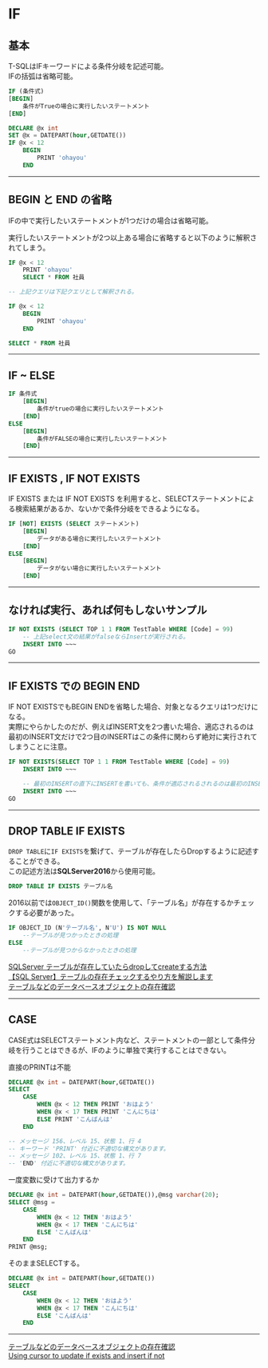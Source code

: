 # IF

## 基本

T-SQLはIFキーワードによる条件分岐を記述可能。  
IFの括弧は省略可能。  

``` sql
IF (条件式)
[BEGIN]
    条件がTrueの場合に実行したいステートメント
[END]
```

``` sql
DECLARE @x int
SET @x = DATEPART(hour,GETDATE())
IF @x < 12
    BEGIN
        PRINT 'ohayou'
    END
```

---

## BEGIN と END の省略

IFの中で実行したいステートメントが1つだけの場合は省略可能。  

実行したいステートメントが2つ以上ある場合に省略すると以下のように解釈されてしまう。  

``` sql
IF @x < 12
    PRINT 'ohayou'
    SELECT * FROM 社員

-- 上記クエリは下記クエリとして解釈される。

IF @x < 12
    BEGIN
        PRINT 'ohayou'
    END

SELECT * FROM 社員
```

---

## IF ~ ELSE

``` sql
IF 条件式
    [BEGIN]
        条件がtrueの場合に実行したいステートメント
    [END]
ELSE
    [BEGIN]
        条件がFALSEの場合に実行したいステートメント
    [END]

```

---

## IF EXISTS , IF NOT EXISTS

IF EXISTS または IF NOT EXISTS を利用すると、SELECTステートメントによる検索結果があるか、ないかで条件分岐をできるようになる。  

``` sql
IF [NOT] EXISTS (SELECT ステートメント)
    [BEGIN]
        データがある場合に実行したいステートメント
    [END]
ELSE
    [BEGIN]
        データがない場合に実行したいステートメント
    [END]
```

---

## なければ実行、あれば何もしないサンプル  

``` sql
IF NOT EXISTS (SELECT TOP 1 1 FROM TestTable WHERE [Code] = 99)
    -- 上記select文の結果がfalseならInsertが実行される。
    INSERT INTO ~~~
GO
```

---

## IF EXISTS での BEGIN END

IF NOT EXISTSでもBEGIN ENDを省略した場合、対象となるクエリは1つだけになる。  
実際にやらかしたのだが、例えばINSERT文を2つ書いた場合、適応されるのは最初のINSERT文だけで2つ目のINSERTはこの条件に関わらず絶対に実行されてしまうことに注意。  

``` sql
IF NOT EXISTS(SELECT TOP 1 1 FROM TestTable WHERE [Code] = 99)
    INSERT INTO ~~~

    -- 最初のINSERTの直下にINSERTを書いても、条件が適応されるされるのは最初のINSERT文だけなので、2つ目のINSERT文は実行されてしまうことに注意する
    INSERT INTO ~~~
GO
```

---

## DROP TABLE IF EXISTS

`DROP TABLE`に`IF EXISTS`を繋げて、テーブルが存在したらDropするように記述することができる。  
この記述方法は**SQLServer2016**から使用可能。  

``` sql
DROP TABLE IF EXISTS テーブル名
```

2016以前では`OBJECT_ID()`関数を使用して、「テーブル名」が存在するかチェックする必要があった。  

``` sql
IF OBJECT_ID (N'テーブル名', N'U') IS NOT NULL  
    --テーブルが見つかったときの処理
ELSE
    --テーブルが見つからなかったときの処理
```

[SQLServer テーブルが存在していたらdropしてcreateする方法](https://note.mokuzine.net/sqlserver-if-exist-table/)  
[【SQL Server】テーブルの存在チェックするやり方を解説します](https://www.tairax.com/entry/Microsoft-SQL-Server/Check-existence-of-table)  
[テーブルなどのデータベースオブジェクトの存在確認](https://johobase.com/exists-database-object-sqlserver/#IF_EXISTS_ELSE)  

---

## CASE

CASE式はSELECTステートメント内など、ステートメントの一部として条件分岐を行うことはできるが、IFのように単独で実行することはできない。  

直接のPRINTは不能  

``` sql
DECLARE @x int = DATEPART(hour,GETDATE())
SELECT
    CASE
        WHEN @x < 12 THEN PRINT 'おはよう'
        WHEN @x < 17 THEN PRINT 'こんにちは'
        ELSE PRINT 'こんばんは'
    END

-- メッセージ 156、レベル 15、状態 1、行 4
-- キーワード 'PRINT' 付近に不適切な構文があります。
-- メッセージ 102、レベル 15、状態 1、行 7
-- 'END' 付近に不適切な構文があります。
```

一度変数に受けて出力するか

``` sql
DECLARE @x int = DATEPART(hour,GETDATE()),@msg varchar(20);
SELECT @msg = 
    CASE
        WHEN @x < 12 THEN 'おはよう'
        WHEN @x < 17 THEN 'こんにちは'
        ELSE 'こんばんは'
    END
PRINT @msg;
```

そのままSELECTする。

``` sql
DECLARE @x int = DATEPART(hour,GETDATE())
SELECT
    CASE
        WHEN @x < 12 THEN 'おはよう'
        WHEN @x < 17 THEN 'こんにちは'
        ELSE 'こんばんは'
    END
```

---

[テーブルなどのデータベースオブジェクトの存在確認](https://johobase.com/exists-database-object-sqlserver/#IF_EXISTS_ELSE)  
[Using cursor to update if exists and insert if not](https://dba.stackexchange.com/questions/218994/using-cursor-to-update-if-exists-and-insert-if-not)  

